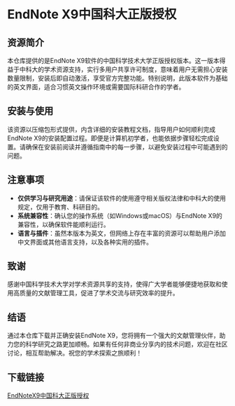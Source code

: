 # EndNote X9中国科大正版授权

## 资源简介

本仓库提供的是EndNote X9软件的中国科学技术大学正版授权版本。这一版本得益于中科大的学术资源支持，实行多用户共享许可制度，意味着用户无需担心安装数量限制，安装后即自动激活，享受官方完整功能。特别说明，此版本软件为基础的英文界面，适合习惯英文操作环境或需要国际科研合作的学者。

## 安装与使用

该资源以压缩包形式提供，内含详细的安装教程文档，指导用户如何顺利完成EndNote X9的安装配置过程。即便是计算机初学者，也能依据步骤轻松完成设置。请确保在安装前阅读并遵循指南中的每一步骤，以避免安装过程中可能遇到的问题。

## 注意事项

- **仅供学习与研究用途**：请保证该软件的使用遵守相关版权法律和中科大的使用规定，仅用于教育、科研目的。
- **系统兼容性**：确认您的操作系统（如Windows或macOS）与EndNote X9的兼容性，以确保软件能顺利运行。
- **语言与插件**：虽然本版本为英文，但网络上存在丰富的资源可以帮助用户添加中文界面或其他语言支持，以及各种实用的插件。

## 致谢

感谢中国科学技术大学对学术资源共享的支持，使得广大学者能够便捷地获取和使用高质量的文献管理工具，促进了学术交流与研究效率的提升。

## 结语

通过本仓库下载并正确安装EndNote X9，您将拥有一个强大的文献管理伙伴，助力您的科学研究之路更加顺畅。如果有任何非商业分享内的技术问题，欢迎在社区讨论，相互帮助解决。祝您的学术探索之旅顺利！

## 下载链接

[EndNoteX9中国科大正版授权](https://pan.quark.cn/s/89ffcf501602)